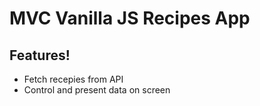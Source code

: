 # MVC Vanilla JS Recipes App

## Features!

- Fetch recepies from API
- Control and present data on screen
